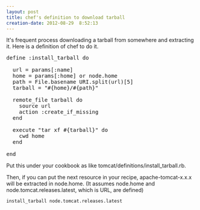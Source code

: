 ```yaml
---
layout: post
title: chef's definition to download tarball
creation-date: 2012-08-29  8:52:13
---
```

It's frequent process downloading a tarball from somewhere and extracting it.
Here is a definition of chef to do it.

<pre class="brush: ruby">
define :install_tarball do

  url = params[:name]
  home = params[:home] or node.home
  path = File.basename URI.split(url)[5]
  tarball = "#{home}/#{path}"

  remote_file tarball do
    source url
    action :create_if_missing
  end

  execute "tar xf #{tarball}" do
    cwd home
  end

end
</pre>

Put this under your cookbook as like tomcat/definitions/install_tarball.rb.

Then, if you can put the next resource in your recipe,
apache-tomcat-x.x.x will be extracted in node.home.
(It assumes node.home and node.tomcat.releases.latest, which is URL, are defined)

    install_tarball node.tomcat.releases.latest

